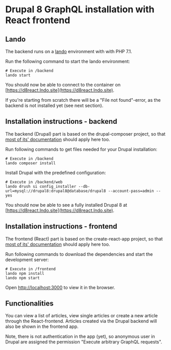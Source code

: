 # Drupal 8 GraphQL installation with React frontend

## Lando
The backend runs on a [lando](https://docs.devwithlando.io/tutorials/drupal8.html) environment with with PHP 7.1.

Run the following command to start the lando environment:
```
# Execute in /backend
lando start
```
You should now be able to connect to the container on [https://d8react.lndo.site](https://d8react.lndo.site).

If you're starting from scratch there will be a "File not found"-error, as the backend is not installed yet (see next
section).

## Installation instructions - backend
The backend (Drupal) part is based on the drupal-composer project, so that
[most of its' documentation](https://github.com/drupal-composer/drupal-project) should apply here too.

Run following commands to get files needed for your Drupal installation:
```
# Execute in /backend
lando composer install
```
Install Drupal with the predefined configuration:
```
# Execute in /backend/web
lando drush si config_installer --db-url=mysql://drupal8:drupal8@database/drupal8 --account-pass=admin --yes
```
You should now be able to see a fully installed Drupal 8 at [https://d8react.lndo.site](https://d8react.lndo.site).

## Installation instructions - frontend
The frontend (React) part is based on the create-react-app project, so that
[most of its' documentation](https://github.com/facebookincubator/create-react-app) should apply here too.

Run following commands to download the dependencies and start the development server:
```
# Execute in /frontend
lando npm install
lando npm start
```
Open [http://localhost:3000](http://localhost:3000) to view it in the browser.

## Functionalities
You can view a list of articles, view single articles or create a new article through the React-frontend. Articles
created via the Drupal backend will also be shown in the frontend app.

Note, there is not authentication in the app (yet), so anonymous user in Drupal are assigned the permission "Execute
arbitrary GraphQL requests".
